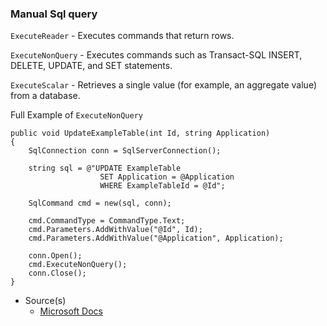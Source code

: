 ### Manual Sql query

`ExecuteReader` - Executes commands that return rows. 

`ExecuteNonQuery` - Executes commands such as Transact-SQL INSERT, DELETE, UPDATE, and SET statements.

`ExecuteScalar` - Retrieves a single value (for example, an aggregate value) from a database.

Full Example of `ExecuteNonQuery`

```
public void UpdateExampleTable(int Id, string Application)
{
    SqlConnection conn = SqlServerConnection();

    string sql = @"UPDATE ExampleTable
                    SET Application = @Application 
                    WHERE ExampleTableId = @Id";

    SqlCommand cmd = new(sql, conn);

    cmd.CommandType = CommandType.Text;
    cmd.Parameters.AddWithValue("@Id", Id);
    cmd.Parameters.AddWithValue("@Application", Application);

    conn.Open();
    cmd.ExecuteNonQuery();
    conn.Close();
}
```

- Source(s)
  - [Microsoft Docs](https://docs.microsoft.com/en-us/dotnet/api/system.data.sqlclient.sqlcommand?view=dotnet-plat-ext-6.0)
